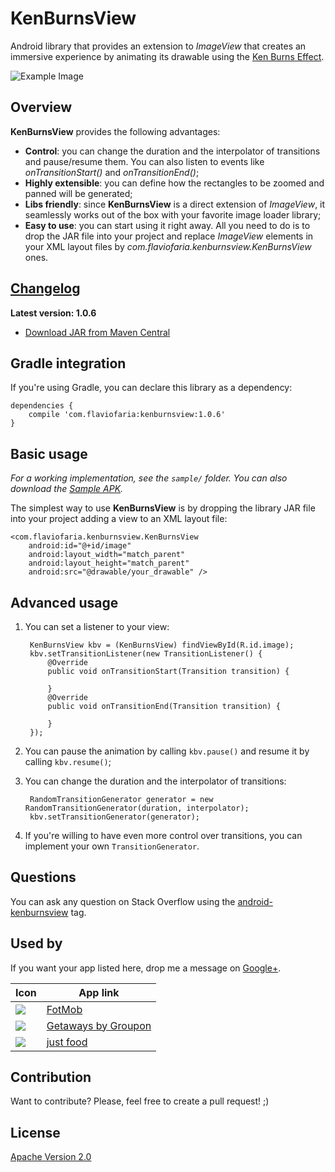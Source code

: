 KenBurnsView
============

Android library that provides an extension to *ImageView* that creates an immersive
experience by animating its drawable using the [Ken Burns Effect][KenBurnsEffect].

![Example Image][SampleImage]

Overview
--------

**KenBurnsView** provides the following advantages:

* **Control**: you can change the duration and the interpolator of transitions and
pause/resume them. You can also listen to events like *onTransitionStart()* and
*onTransitionEnd()*;
* **Highly extensible**: you can define how the rectangles to be zoomed
and panned will be generated;
* **Libs friendly**: since **KenBurnsView** is a direct extension of *ImageView*,
it seamlessly works out of the box with your favorite image loader library;
* **Easy to use**: you can start using it right away. All you need to do
is to drop the JAR file into your project and replace *ImageView* elements
 in your XML layout files by *com.flaviofaria.kenburnsview.KenBurnsView* ones.

[Changelog][Changelog]
---------

**Latest version: 1.0.6**

* [Download JAR from Maven Central][Maven]

Gradle integration
------------------

If you're using Gradle, you can declare this library as a dependency:

	dependencies {
        compile 'com.flaviofaria:kenburnsview:1.0.6'
	}

Basic usage
-----------

*For a working implementation, see the `sample/` folder. You can also download the [Sample APK][SampleApk].*

The simplest way to use **KenBurnsView** is by dropping the library JAR file into your project
adding a view to an XML layout file:

    <com.flaviofaria.kenburnsview.KenBurnsView
        android:id="@+id/image"
        android:layout_width="match_parent"
        android:layout_height="match_parent"
        android:src="@drawable/your_drawable" />

Advanced usage
--------------

1. You can set a listener to your view:

        KenBurnsView kbv = (KenBurnsView) findViewById(R.id.image);
        kbv.setTransitionListener(new TransitionListener() {
            @Override
            public void onTransitionStart(Transition transition) {

            }
            @Override
            public void onTransitionEnd(Transition transition) {

            }
        });

2. You can pause the animation by calling `kbv.pause()` and resume it
by calling `kbv.resume()`;

3. You can change the duration and the interpolator of transitions:

        RandomTransitionGenerator generator = new RandomTransitionGenerator(duration, interpolator);
        kbv.setTransitionGenerator(generator);

4. If you're willing to have even more control over transitions,
you can implement your own `TransitionGenerator`.

Questions
---------

You can ask any question on Stack Overflow using the [android-kenburnsview][StackOverflowTag] tag.

Used by
-------

If you want your app listed here, drop me a message on [Google+][Gplus].

Icon                                                                                                         | App link
-------------------------------------------------------------------------------------------------------------|-----------
<img src="https://lh6.ggpht.com/Lp1vxT8QfbbJ_-UNSU9_AUpCzg3ekf1hfiKs9zjadSKM3Jlbk2eUPps41GVlzWV-Xzw=w48" />   | [FotMob][FotMob]
<img src="https://lh3.ggpht.com/txlZ48RgPe8afIA39J-IqzSZqsbt2Dz3sht7YAqKbVTIoEi6e5KGG0s1NlIgwz8fQj-n=w48" /> | [Getaways by Groupon][Getaways]
<img src="https://lh3.googleusercontent.com/oGf7pFtEvi6OwLRiR75EI28bY3_AgUfS0Ci7DzuwjCla4jn5d_EIzsESRF5zJnUDXYqX=w48-rw" /> | [just food][JustFood]

Contribution
------------

Want to contribute? Please, feel free to create a pull request! ;)

License
-------

[Apache Version 2.0][License]

[KenBurnsEffect]:   http://en.wikipedia.org/wiki/Ken_Burns_effect
[SampleImage]:      http://www.pictureshack.us/images/15526_KenBurnsView.gif
[Changelog]:        https://github.com/flavioarfaria/KenBurnsView/wiki/Changelog
[Maven]:            http://search.maven.org/#search%7Cgav%7C1%7Cg%3A%22com.flaviofaria%22%20AND%20a%3A%22kenburnsview%22
[SampleApk]:        https://sites.google.com/site/flavioarfaria/KenBurnsView-1.0.6-sample.apk
[StackOverflowTag]: http://stackoverflow.com/questions/tagged/android-kenburnsview
[License]:          http://www.apache.org/licenses/LICENSE-2.0.html
[GPlus]:            https://plus.google.com/+Fl%C3%A1vioFaria1
[FotMob]:           https://play.google.com/store/apps/details?id=com.mobilefootie.wc2010
[Getaways]:         https://play.google.com/store/apps/details?id=com.groupon.travel
[JustFood]:	    https://play.google.com/store/apps/details?id=scientist.jobless.foodmana
